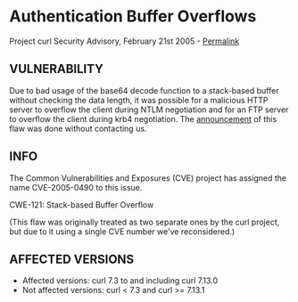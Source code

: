 Authentication Buffer Overflows
===============================

Project curl Security Advisory, February 21st 2005 -
[Permalink](https://curl.se/docs/CVE-2005-0490.html)

VULNERABILITY
-------------

Due to bad usage of the base64 decode function to a stack-based buffer without
checking the data length, it was possible for a malicious HTTP server to
overflow the client during NTLM negotiation and for an FTP server to overflow
the client during krb4 negotiation. The
[announcement](http://www.idefense.com/application/poi/display?id=202) of this
flaw was done without contacting us.

INFO
----

The Common Vulnerabilities and Exposures (CVE) project has assigned the name
CVE-2005-0490 to this issue.

CWE-121: Stack-based Buffer Overflow

(This flaw was originally treated as two separate ones by the curl project,
but due to it using a single CVE number we've reconsidered.)

AFFECTED VERSIONS
-----------------

- Affected versions: curl 7.3 to and including curl 7.13.0
- Not affected versions: curl < 7.3 and curl >= 7.13.1
